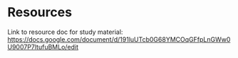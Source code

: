 # Resources
Link to resource doc for study material:
https://docs.google.com/document/d/191luUTcb0G68YMCOqGFfpLnGWw0U9007P7ltufuBMLo/edit
